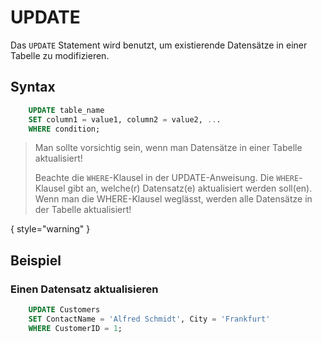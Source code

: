 # UPDATE

Das `UPDATE` Statement wird benutzt, um existierende Datensätze in einer Tabelle zu modifizieren.

## Syntax

```SQL
    UPDATE table_name
    SET column1 = value1, column2 = value2, ...
    WHERE condition;
```

> Man sollte vorsichtig sein, wenn man Datensätze in einer Tabelle aktualisiert!
>
> Beachte die `WHERE`-Klausel in der UPDATE-Anweisung. Die `WHERE`-Klausel gibt an, welche(r) Datensatz(e) aktualisiert werden soll(en). Wenn man
> die WHERE-Klausel weglässt, werden alle Datensätze in der Tabelle aktualisiert!

{ style="warning" }

## Beispiel

### Einen Datensatz aktualisieren

```SQL
    UPDATE Customers
    SET ContactName = 'Alfred Schmidt', City = 'Frankfurt'
    WHERE CustomerID = 1;
```